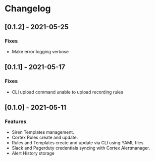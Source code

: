 # Changelog

## [0.1.2] - 2021-05-25

### Fixes

- Make error logging verbose
## [0.1.1] - 2021-05-17

### Fixes

- CLI upload command unable to upload recording rules

## [0.1.0] - 2021-05-11

### Features

- Siren Templates management.
- Cortex Rules create and update.
- Rules and Templates create and update via CLI using YAML files.
- Slack and Pagerduty credentials syncing with Cortex Alertmanager.
- Alert History storage
